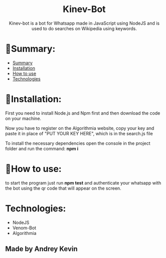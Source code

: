 <h1 align="center">Kinev-Bot</h1>
<p align="center">Kinev-bot is a bot for Whatsapp made in JavaScript using NodeJS and is used to do searches on Wikipedia using keywords.</p>

📌Summary:
=================
<!--ts-->
   * [Summary](#summary)
   * [Installation](#installation)
   * [How to use](#how-to-use)
   * [Technologies](#technologies)
<!--te-->

🔧Installation:
=================
<p>First you need to install Node.js and Npm first and then download the code on your machine.</p>

<p>Now you have to register on the Algorithmia website, copy your key and paste it in place of "PUT YOUR KEY HERE", which is in the search.js file</p>

<p>To install the necessary dependencies open the console in the project folder and run the command: <b>npm i</b></p>

📘How to use:
=================
<p>to start the program just run <b>npm test</b> and authenticate your whatsapp with the bot using the qr code that will appear on the screen.</p>

Technologies:
=================
<ul>
  <li>NodeJS</li>
  <li>Venom-Bot</li>
  <li>Algorithmia</li>
</ul>

<h2>Made by Andrey Kevin</h2>
